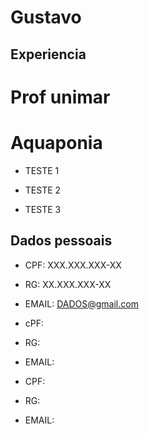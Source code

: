  #  Gustavo
 
 ## Experiencia

 # Prof unimar
 
 # Aquaponia
 
- TESTE 1 

- TESTE 2 

- TESTE 3 

 ## Dados pessoais

 - CPF: XXX.XXX.XXX-XX
 - RG: XX.XXX.XXX-XX
 - EMAIL: DADOS@gmail.com


 - cPF: 
 - RG: 
 - EMAIL: 

 - CPF: 
 - RG: 
 - EMAIL: 




